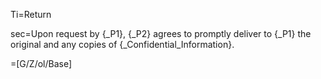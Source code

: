 Ti=Return

sec=Upon request by {_P1}, {_P2} agrees to promptly deliver to {_P1} the original and any copies of {_Confidential_Information}.  

=[G/Z/ol/Base]
